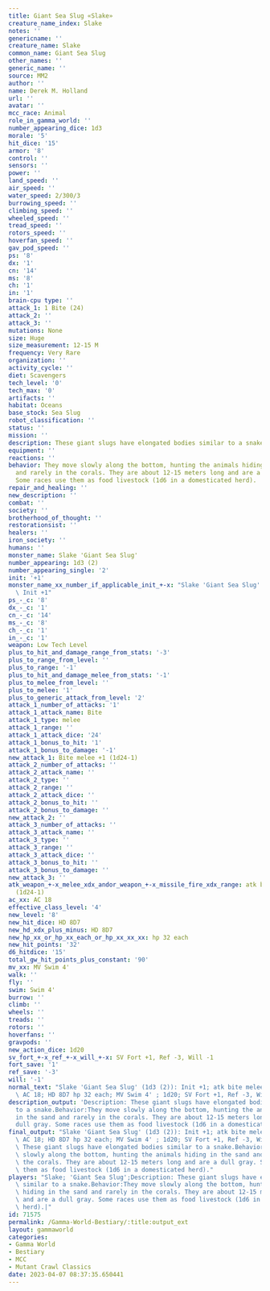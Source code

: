 ```yaml
---
title: Giant Sea Slug «Slake»
creature_name_index: Slake
notes: ''
genericname: ''
creature_name: Slake
common_name: Giant Sea Slug
other_names: ''
generic_name: ''
source: MM2
author: ''
name: Derek M. Holland
url: ''
avatar: ''
mcc_race: Animal
role_in_gamma_world: ''
number_appearing_dice: 1d3
morale: '5'
hit_dice: '15'
armor: '8'
control: ''
sensors: ''
power: ''
land_speed: ''
air_speed: ''
water_speed: 2/300/3
burrowing_speed: ''
climbing_speed: ''
wheeled_speed: ''
tread_speed: ''
rotors_speed: ''
hoverfan_speed: ''
gav_pod_speed: ''
ps: '8'
dx: '1'
cn: '14'
ms: '8'
ch: '1'
in: '1'
brain-cpu type: ''
attack_1: 1 Bite (24)
attack_2: ''
attack_3: ''
mutations: None
size: Huge
size_measurement: 12-15 M
frequency: Very Rare
organization: ''
activity_cycle: ''
diet: Scavengers
tech_level: '0'
tech_max: '0'
artifacts: ''
habitat: Oceans
base_stock: Sea Slug
robot_classification: ''
status: ''
mission: ''
description: These giant slugs have elongated bodies similar to a snake.
equipment: ''
reactions: ''
behavior: They move slowly along the bottom, hunting the animals hiding in the sand
  and rarely in the corals. They are about 12-15 meters long and are a dull gray.
  Some races use them as food livestock (1d6 in a domesticated herd).
repair_and_healing: ''
new_description: ''
combat: ''
society: ''
brotherhood_of_thought: ''
restorationsist: ''
healers: ''
iron_society: ''
humans: ''
monster_name: Slake 'Giant Sea Slug'
number_appearing: 1d3 (2)
number_appearing_single: '2'
init: '+1'
monster_name_xx_number_if_applicable_init_+-x: "Slake 'Giant Sea Slug' (1d3 (2)):\
  \ Init +1"
ps_-_c: '8'
dx_-_c: '1'
cn_-_c: '14'
ms_-_c: '8'
ch_-_c: '1'
in_-_c: '1'
weapon: Low Tech Level
plus_to_hit_and_damage_range_from_stats: '-3'
plus_to_range_from_level: ''
plus_to_range: '-1'
plus_to_hit_and_damage_melee_from_stats: '-1'
plus_to_melee_from_level: ''
plus_to_melee: '1'
plus_to_generic_attack_from_level: '2'
attack_1_number_of_attacks: '1'
attack_1_attack_name: Bite
attack_1_type: melee
attack_1_range: ''
attack_1_attack_dice: '24'
attack_1_bonus_to_hit: '1'
attack_1_bonus_to_damage: '-1'
new_attack_1: Bite melee +1 (1d24-1)
attack_2_number_of_attacks: ''
attack_2_attack_name: ''
attack_2_type: ''
attack_2_range: ''
attack_2_attack_dice: ''
attack_2_bonus_to_hit: ''
attack_2_bonus_to_damage: ''
new_attack_2: ''
attack_3_number_of_attacks: ''
attack_3_attack_name: ''
attack_3_type: ''
attack_3_range: ''
attack_3_attack_dice: ''
attack_3_bonus_to_hit: ''
attack_3_bonus_to_damage: ''
new_attack_3: ''
atk_weapon_+-x_melee_xdx_andor_weapon_+-x_missile_fire_xdx_range: atk bite melee +1
  (1d24-1)
ac_xx: AC 18
effective_class_level: '4'
new_level: '8'
new_hit_dice: HD 8D7
new_hd_xdx_plus_minus: HD 8D7
new_hp_xx_or_hp_xx_each_or_hp_xx_xx_xx: hp 32 each
new_hit_points: '32'
d6_hitdice: '15'
total_gw_hit_points_plus_constant: '90'
mv_xx: MV Swim 4'
walk: ''
fly: ''
swim: Swim 4'
burrow: ''
climb: ''
wheels: ''
treads: ''
rotors: ''
hoverfans: ''
gravpods: ''
new_action_dice: 1d20
sv_fort_+-x_ref_+-x_will_+-x: SV Fort +1, Ref -3, Will -1
fort_save: '1'
ref_save: '-3'
will: '-1'
normal_text: "Slake 'Giant Sea Slug' (1d3 (2)): Init +1; atk bite melee +1 (1d24-1);\
  \ AC 18; HD 8D7 hp 32 each; MV Swim 4' ; 1d20; SV Fort +1, Ref -3, Will -1"
description_output: 'Description: These giant slugs have elongated bodies similar
  to a snake.Behavior:They move slowly along the bottom, hunting the animals hiding
  in the sand and rarely in the corals. They are about 12-15 meters long and are a
  dull gray. Some races use them as food livestock (1d6 in a domesticated herd).'
final_output: "Slake 'Giant Sea Slug' (1d3 (2)): Init +1; atk bite melee +1 (1d24-1);\
  \ AC 18; HD 8D7 hp 32 each; MV Swim 4' ; 1d20; SV Fort +1, Ref -3, Will -1NoneDescription:\
  \ These giant slugs have elongated bodies similar to a snake.Behavior:They move\
  \ slowly along the bottom, hunting the animals hiding in the sand and rarely in\
  \ the corals. They are about 12-15 meters long and are a dull gray. Some races use\
  \ them as food livestock (1d6 in a domesticated herd)."
players: "Slake; 'Giant Sea Slug';Description: These giant slugs have elongated bodies\
  \ similar to a snake.Behavior:They move slowly along the bottom, hunting the animals\
  \ hiding in the sand and rarely in the corals. They are about 12-15 meters long\
  \ and are a dull gray. Some races use them as food livestock (1d6 in a domesticated\
  \ herd).|"
id: 71575
permalink: /Gamma-World-Bestiary/:title:output_ext
layout: gammaworld
categories:
- Gamma World
- Bestiary
- MCC
- Mutant Crawl Classics
date: 2023-04-07 08:37:35.650441
---
```


